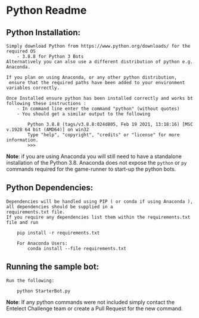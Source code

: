 # Python Readme

## Python Installation:

	Simply download Python from https://www.python.org/downloads/ for the required OS
		- 3.8.8 for Python 3 Bots
	Alternatively you can also use a different distribution of python e.g. Anaconda.
		
	If you plan on using Anaconda, or any other python distribution,
	 ensure that the required paths have been added to your environment variables correctly.
	
	Once Installed ensure python has been installed correctly and works bt following these instructions :
		- In command line enter the command "python" (without quotes)
		- You should get a similar output to the following

			Python 3.8.8 (tags/v3.8.8:024d805, Feb 19 2021, 13:18:16) [MSC v.1928 64 bit (AMD64)] on win32
            Type "help", "copyright", "credits" or "license" for more information.
            >>>

**Note**: if you are using Anaconda you will still need to have a standalone installation of the Python 3.8. Anaconda does not expose the `python` or `py` commands required for the game-runner to start-up the python bots.

## Python Dependencies:

	Dependencies will be handled using PIP ( or conda if using Anaconda ), all dependencies should be supplied in a 
	requirements.txt file. 
	If you require any dependencies list them within the requirements.txt file and run
		
		pip install -r requirements.txt
		
		For Anaconda Users:
		    conda install --file requirements.txt
		

## Running the sample bot:

	Run the following:
		
		python StarterBot.py

**Note**:
If any python commands were not included simply contact the Entelect Challenge team or create a Pull Request for the new command. 